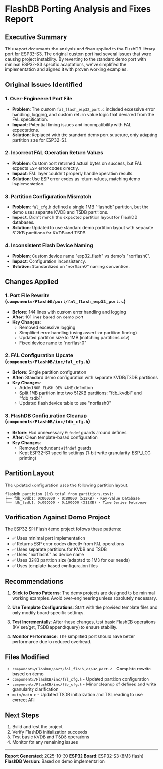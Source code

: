 # FlashDB Porting Analysis and Fixes Report

## Executive Summary

This report documents the analysis and fixes applied to the FlashDB library port for ESP32-S3. The original custom port had several issues that were causing project instability. By reverting to the standard demo port with minimal ESP32-S3 specific adaptations, we've simplified the implementation and aligned it with proven working examples.

## Original Issues Identified

### 1. **Over-Engineered Port File**
- **Problem**: The custom `fal_flash_esp32_port.c` included excessive error handling, logging, and custom return value logic that deviated from the FAL specification.
- **Impact**: Potential timing issues and incompatibility with FAL expectations.
- **Solution**: Replaced with the standard demo port structure, only adapting partition size for ESP32-S3.

### 2. **Incorrect FAL Operation Return Values**
- **Problem**: Custom port returned actual bytes on success, but FAL expects ESP error codes directly.
- **Impact**: FAL layer couldn't properly handle operation results.
- **Solution**: Use ESP error codes as return values, matching demo implementation.

### 3. **Partition Configuration Mismatch**
- **Problem**: `fal_cfg.h` defined a single 1MB "flashdb" partition, but the demo uses separate KVDB and TSDB partitions.
- **Impact**: Didn't match the expected partition layout for FlashDB databases.
- **Solution**: Updated to use standard demo partition layout with separate 512KB partitions for KVDB and TSDB.

### 4. **Inconsistent Flash Device Naming**
- **Problem**: Custom device name "esp32_flash" vs demo's "norflash0".
- **Impact**: Configuration inconsistency.
- **Solution**: Standardized on "norflash0" naming convention.

## Changes Applied

### 1. **Port File Rewrite** (`components/FlashDB/port/fal_flash_esp32_port.c`)
- **Before**: 144 lines with custom error handling and logging
- **After**: 101 lines based on demo port
- **Key Changes**:
  - Removed excessive logging
  - Simplified error handling (using assert for partition finding)
  - Updated partition size to 1MB (matching partitions.csv)
  - Fixed device name to "norflash0"

### 2. **FAL Configuration Update** (`components/FlashDB/inc/fal_cfg.h`)
- **Before**: Single partition configuration
- **After**: Standard demo configuration with separate KVDB/TSDB partitions
- **Key Changes**:
  - Added `NOR_FLASH_DEV_NAME` definition
  - Split 1MB partition into two 512KB partitions: "fdb_kvdb1" and "fdb_tsdb1"
  - Updated flash device table to use "norflash0"

### 3. **FlashDB Configuration Cleanup** (`components/FlashDB/inc/fdb_cfg.h`)
- **Before**: Had unnecessary `#ifndef` guards around defines
- **After**: Clean template-based configuration
- **Key Changes**:
  - Removed redundant `#ifndef` guards
  - Kept ESP32-S3 specific settings (1-bit write granularity, ESP_LOG printing)

## Partition Layout

The updated configuration uses the following partition layout:

```
flashdb partition (1MB total from partitions.csv):
├── fdb_kvdb1: 0x000000 - 0x80000 (512KB) - Key-Value Database
└── fdb_tsdb1: 0x080000 - 0x100000 (512KB) - Time Series Database
```

## Verification Against Demo Project

The ESP32 SPI Flash demo project follows these patterns:
- ✅ Uses minimal port implementation
- ✅ Returns ESP error codes directly from FAL operations
- ✅ Uses separate partitions for KVDB and TSDB
- ✅ Uses "norflash0" as device name
- ✅ Uses 32KB partition size (adapted to 1MB for our needs)
- ✅ Uses template-based configuration files

## Recommendations

1. **Stick to Demo Patterns**: The demo projects are designed to be minimal working examples. Avoid over-engineering unless absolutely necessary.

2. **Use Template Configurations**: Start with the provided template files and only modify board-specific settings.

3. **Test Incrementally**: After these changes, test basic FlashDB operations (KV set/get, TSDB append/query) to ensure stability.

4. **Monitor Performance**: The simplified port should have better performance due to reduced overhead.

## Files Modified

- `components/FlashDB/port/fal_flash_esp32_port.c` - Complete rewrite based on demo
- `components/FlashDB/inc/fal_cfg.h` - Updated partition configuration
- `components/FlashDB/inc/fdb_cfg.h` - Minor cleanup of defines and write granularity clarification
- `main/main.c` - Updated TSDB initialization and TSL reading to use correct API

## Next Steps

1. Build and test the project
2. Verify FlashDB initialization succeeds
3. Test basic KVDB and TSDB operations
4. Monitor for any remaining issues

---

**Report Generated**: 2025-10-30
**ESP32 Board**: ESP32-S3 (8MB flash)
**FlashDB Version**: Based on demo implementation